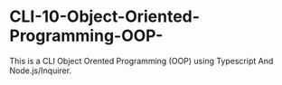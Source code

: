 # CLI-10-Object-Oriented-Programming-OOP-
This is a CLI Object Orented Programming (OOP) using Typescript And Node.js/Inquirer.
